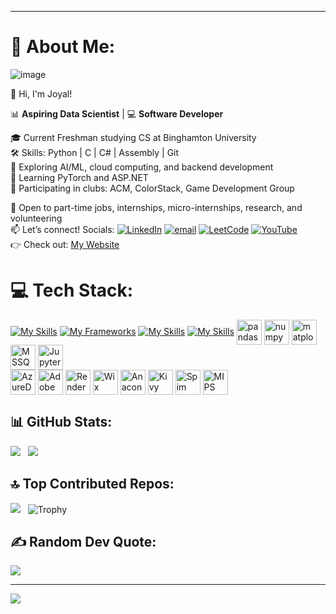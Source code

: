 ***
# 💫 About Me:
![image](https://github.com/user-attachments/assets/dc13aa4e-1c91-49a6-956c-613c4ca4aaff)


👋 Hi, I'm Joyal! 

📊 **Aspiring Data Scientist** | 💻 **Software Developer** 

🎓 Current Freshman studying CS at Binghamton University <br> 
🛠️ Skills: Python | C | C# | Assembly | Git <br>
🤖 Exploring AI/ML, cloud computing, and backend development <br> 
🧠 Learning PyTorch and ASP.NET <br>
👥 Participating in clubs: ACM, ColorStack, Game Development Group 

💼 Open to part-time jobs, internships, micro-internships, research, and volunteering <br> 
📫 Let’s connect! Socials: [![LinkedIn](https://img.shields.io/badge/LinkedIn-%230077B5.svg?logo=linkedin&logoColor=white)](https://www.linkedin.com/in/joyalpaul/) [![email](https://img.shields.io/badge/Email-D14836?logo=gmail&logoColor=white)](mailto:joyalmathewpaul@gmail.com) [![LeetCode](https://img.shields.io/badge/LeetCode-FFA116?logo=leetcode&logoColor=black)](https://leetcode.com/u/JoyalMPaul/) [![YouTube](https://img.shields.io/badge/YouTube-FF0000?logo=youtube&logoColor=white)](https://www.youtube.com/@JoyalPaul-28) <br>
👉 Check out: [My Website](https://joyalmathewpaul.wixsite.com/joyalpaul) <br>

# 💻 Tech Stack: 
[![My Skills](https://skillicons.dev/icons?i=python,cs,c,java,dart,html,css,js)](https://skillicons.dev)
[![My Frameworks](https://skillicons.dev/icons?i=pytorch,dotnet,django,bootstrap,flutter)](https://skillicons.dev)
[![My Skills](https://skillicons.dev/icons?i=mysql)](https://skillicons.dev)
[![My Skills](https://skillicons.dev/icons?i=vscode,visualstudio,idea,pycharm,androidstudio,vim,git,github,powershell,azure)](https://skillicons.dev)
<img src="https://cdn.jsdelivr.net/gh/devicons/devicon@latest/icons/pandas/pandas-original.svg" alt="pandas" height="40" style="vertical-align:middle;"/>
<img src="https://cdn.jsdelivr.net/gh/devicons/devicon@latest/icons/numpy/numpy-original.svg" alt="numpy" height="40" style="vertical-align:middle;"/>
<img src="https://cdn.jsdelivr.net/gh/devicons/devicon@latest/icons/matplotlib/matplotlib-original.svg" alt="matplotlib" height="40" style="vertical-align:middle;"/>
<img src="https://cdn.jsdelivr.net/gh/devicons/devicon@latest/icons/microsoftsqlserver/microsoftsqlserver-original.svg" alt="MSSQL" height="40" style="vertical-align:middle;" />
<img src="https://cdn.jsdelivr.net/gh/devicons/devicon@latest/icons/jupyter/jupyter-original-wordmark.svg" alt="Jupyter" height="40" style="vertical-align:middle;"/>   
<img src="https://cdn.jsdelivr.net/gh/devicons/devicon@latest/icons/azuredevops/azuredevops-original.svg" alt="AzureDevops" height="40" style="vertical-align:middle;"/>
<img src="https://img.icons8.com/?size=100&id=gav46YArUSy1&format=png&color=000000" alt="Adobe" height="40" style="vertical-align:middle;"/>
<img src="https://raw.githubusercontent.com/JoyalMPaul/Assets/refs/heads/main/Render.png?token=GHSAT0AAAAAADJQLB6VKMEBJTQ7KM7DF2GM2GXCU5A" alt="Render" height="40" style="vertical-align:middle;"/>
<img src="https://img.icons8.com/?size=100&id=w9gsKSM38X2h&format=png&color=000000" alt="Wix" height="40" style="vertical-align:middle;"/>
<img src="https://cdn.jsdelivr.net/gh/devicons/devicon@latest/icons/anaconda/anaconda-original.svg" alt="Anaconda" height="40" style="vertical-align:middle;"/>
<img src="https://upload.wikimedia.org/wikipedia/commons/f/fa/Kivy-logo-black-512.png?20150103154002" alt="Kivy" height="40" style="vertical-align:middle;">
<img src="https://raw.githubusercontent.com/JoyalMPaul/Assets/refs/heads/main/Spim.png?token=GHSAT0AAAAAADJQLB6UZ4BJ4YSB7TIVN23K2GXC3PQ" alt="Spim" height="40" style="vertical-align:middle;"/>
<img src="https://raw.githubusercontent.com/JoyalMPaul/Assets/refs/heads/main/Mips_Assembly.png?token=GHSAT0AAAAAADJQLB6UNZMZZIM66PNXBGME2GXC4KQ" alt="MIPS" height="40" style="vertical-align:middle;"/>

## 📊 GitHub Stats: 
![](https://nirzak-streak-stats.vercel.app/?user=JoyalMPaul&theme=dark&hide_border=false&v=2) &nbsp;
![](https://github-readme-stats.vercel.app/api/top-langs/?username=JoyalMPaul&theme=dark&hide_border=false&include_all_commits=false&count_private=false&layout=compact&v=2)


## 🔝 Top Contributed Repos: 
![](https://github-contributor-stats.vercel.app/api?username=JoyalMPaul&limit=5&theme=dark&combine_all_yearly_contributions=true&v=2) &nbsp;
![Trophy](https://github-profile-trophy.vercel.app/?username=JoyalMPaul&theme=radical&margin-w=8&row=1&column=2)


## ✍️ Random Dev Quote:
![](https://quotes-github-readme.vercel.app/api?type=horizontal&theme=radical) 

---
[![](https://visitcount.itsvg.in/api?id=JoyalMPaul&icon=0&color=0)](https://visitcount.itsvg.in)

<!-- Proudly created with GPRM ( https://gprm.itsvg.in ) -->
